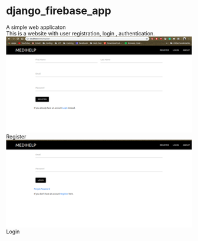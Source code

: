 # django_firebase_app
A simple web applicaton
<br>This is a website with user registration, login , authentication.
![Home](https://github.com/rupeish/django_firebase_app/blob/master/Screenshot%20from%202020-03-08%2009-26-41.png)
Register
<br>
![Home](https://github.com/rupeish/django_firebase_app/blob/master/Screenshot%20from%202020-03-08%2009-26-30.png)
Login
<br>
